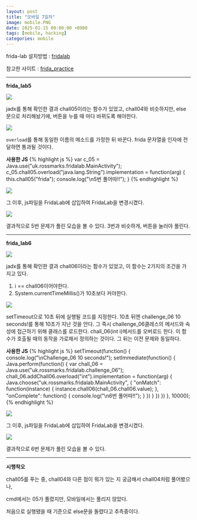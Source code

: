 ```yaml
---
layout: post
title: "모바일 7일차"
image: mobile.PNG
date: 2025-01-15 00:00:00 +0900
tags: [mobile, hacking]
categories: mobile
---
```



frida-lab 설치방법 : [fridalab][frida-lab]

참고한 사이트 : [frida_practice][frida_practice]

***

**frida_lab5**

![]({{site.baseurl}}/images/mobile/7day/chall05_jadx.png)

jadx를 통해 확인한 결과 chall05이라는 함수가 있었고,
chall04와 비슷하지만, else문으로 처리해놨기에,
버튼을 누를 때 마다 바뀌도록 해야한다.

![]({{site.baseurl}}/images/mobile/7day/chall05_js.png)

`overload`를 통해 동일한 이름의 메소드를 가정한 뒤 바꾼다.
frida 문자열을 인자에 전달하면 통과될 것이다.

**사용한 JS**
{% highlight js %}
    var c_05 = Java.use("uk.rossmarks.fridalab.MainActivity");
    c_05.chall05.overload("java.lang.String").implementation = function(arg) {
      this.chall05("frida");
      console.log("\n5번 풀어따!!");
    }
{% endhighlight %}


![]({{site.baseurl}}/images/mobile/7day/chall05_cmd.png)

그 이후, js파일을 FridaLab에 삽입하여 FridaLab을 변경시켰다.

![]({{site.baseurl}}/images/mobile/7day/chall05_mo.png)

결과적으로 5번 문제가 풀린 모습을 볼 수 있다.
3번과 비슷하게, 버튼을 눌러야 풀린다.


***

**frida_lab6**

![]({{site.baseurl}}/images/mobile/7day/chall06_jadx.png)

jadx를 통해 확인한 결과 chall06이라는 함수가 있었고,
이 함수는 2가지의 조건을 가지고 있다.
1. i == chall06이어야한다.
2. System.currentTimeMillis()가 10초보다 커야한다.

![]({{site.baseurl}}/images/mobile/7day/chall06_js.png)

setTimeout으로 10초 뒤에 실행될 코드를 지정한다.
10초 뒤엔 challenge_06 10 seconds!를 통해 10초가 지난 것을 안다.
그 즉시 challenge_06클레스의 메서드와 속성에 접근하기 위해
클래스를 로드한다.
chall_06(int i)메서드를 오버로드 한다.
이 함수가 호출될 때의 동작을 가로채서 정의하는 것이다.
그 뒤는 이전 문제와 동일하다.

**사용한 JS**
{% highlight js %}
setTimeout(function() {
  console.log("\nChallenge_06 10 seconds!");
  setImmediate(function() {
    Java.perform(function() {
      var chall_06 = Java.use("uk.rossmarks.fridalab.challenge_06");
      chall_06.addChall06.overload("int").implementation = function(arg) {
        Java.choose("uk.rossmarks.fridalab.MainActivity", {
          "onMatch": function(instance) {
            instance.chall06(chall_06.chall06.value);
          },
          "onComplete": function() {
            console.log("\n6번 풀어따!!");
          }
        })
      }
    })
  })
}, 10000);
{% endhighlight %}


![]({{site.baseurl}}/images/mobile/7day/chall06_cmd.png)

그 이후, js파일을 FridaLab에 삽입하여 FridaLab을 변경시켰다.

![]({{site.baseurl}}/images/mobile/7day/chall06_mo.png)

결과적으로 6번 문제가 풀린 모습을 볼 수 있다.

***

**시행착오**

chall05를 푸는 중, chall04와 다른 점이 뭐가 있는 지 궁금해서 chall04처럼 풀어봤으나,

cmd에서는 05가 풀렸지만, 모바일에서는 풀리지 않았다.

처음으로 실행됐을 때 기준으로 else문을 돌렸다고 추측중이다.


[frida_practice]: https://velog.io/@yjok/%ED%94%84%EB%A6%AC%EB%8B%A4-%EC%97%B0%EC%8A%B5
[frida-lab]: https://rossmarks.uk/blog/fridalab/
